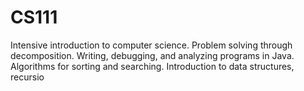 # CS111
Intensive introduction to computer science. Problem solving through decomposition. Writing, debugging, and analyzing programs in Java. Algorithms for sorting and searching. Introduction to data structures, recursio
